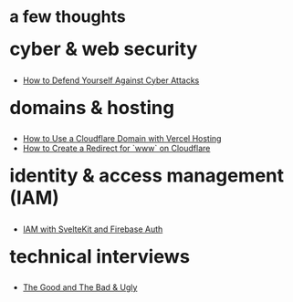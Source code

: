 <script lang="ts">
  import Page from "/src/components/Page.svelte";
</script>

# a few thoughts

<div class="grid">
  <div> 
    <h2>cyber &amp; web security</h2>
    <ul>
      <li><a href="/blog/cyber-and-web-security/defend-against-cyber-attacks">How to Defend Yourself Against Cyber Attacks</a></li>
    </ul>
  </div>
  <div>
    <h2>domains &amp; hosting</h2>
    <ul>
      <li><a href="/blog/domains-and-hosting/cloudflare-domain-vercel-hosting">How to Use a Cloudflare Domain with Vercel Hosting</a></li>
      <li><a href="/blog/domains-and-hosting/create-redirect-for-www-on-cloudflare">How to Create a Redirect for `www` on Cloudflare</a></li>
    </ul>
  </div>
  <div>
    <h2>identity &amp; access management (IAM)</h2>
    <ul>
      <li><a href="/blog/iam/iam-sveltekit-firebase-auth">IAM with SvelteKit and Firebase Auth</a></li>
    </ul>
  </div>
  <div>
    <h2>technical interviews</h2>
    <ul>
      <li><a href="/blog/technical-interviews/good-bad-ugly">The Good and The Bad & Ugly</a></li>
    </ul>
  </div>
</div>

<style>
  h2 {
    margin-top: 20px; 
    font-size: 2rem;
    font-weight: 700;
  }

  ul {
    margin-top: 20px;
  }

  @media (--xs-up) {
    .grid {
      display: grid;
      grid-template-columns: 1fr;
      gap: 0 30px;
    }
  }

  @media (--lg-up) {
    .grid {
      grid-template-columns: 1fr 1fr;
    }
  }
</style>
